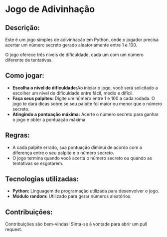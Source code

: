 <h1>Jogo de Adivinhação</h1>
<h2>Descrição:</h2>
Este é um jogo simples de adivinhação em Python, onde o jogador precisa acertar um número secreto gerado aleatoriamente entre 1 e 100.

O jogo oferece três níveis de dificuldade, cada um com um número diferente de tentativas.

<h2>Como jogar:</h2>

- <b>Escolha o nível de dificuldade:</b>Ao iniciar o jogo, você será solicitado a escolher um nível de dificuldade entre fácil, médio e difícil.
- <b>Faça seus palpites:</b> Digite um número entre 1 e 100 a cada rodada. O jogo te dará dicas sobre se seu palpite foi maior ou menor que o número secreto.
- <b>Atingindo a pontuação máxima:</b> Acerte o número secreto para ganhar o jogo e obter a pontuação máxima.

<h2>Regras:</h2>

- A cada palpite errado, sua pontuação diminui de acordo com a diferença entre o seu palpite e o número secreto.
- O jogo termina quando você acerta o número secreto ou quando as tentativas se esgotarem.

<h2>Tecnologias utilizadas:</h2>

- <b>Python:</b> Linguagem de programação utilizada para desenvolver o jogo.
- <b>Módulo random:</b> Utilizado para gerar números aleatórios.

<h2>Contribuições:</h2>
Contribuições são bem-vindas! Sinta-se à vontade para abrir um pull request.
